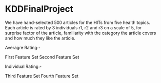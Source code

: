 # KDDFinalProject
We have hand-selected 500 articles for the HITs from five health topics. Each article is rated by 3 individuals r1, r2 and r3 on a scale of 5, for surprise factor of the article, familiarity with the category the article covers and how much they like the article.

Averagre Rating:-

First Feature Set
Second Feature Set

Individual Rating:-

Third Feature Set
Fourth Feature Set
